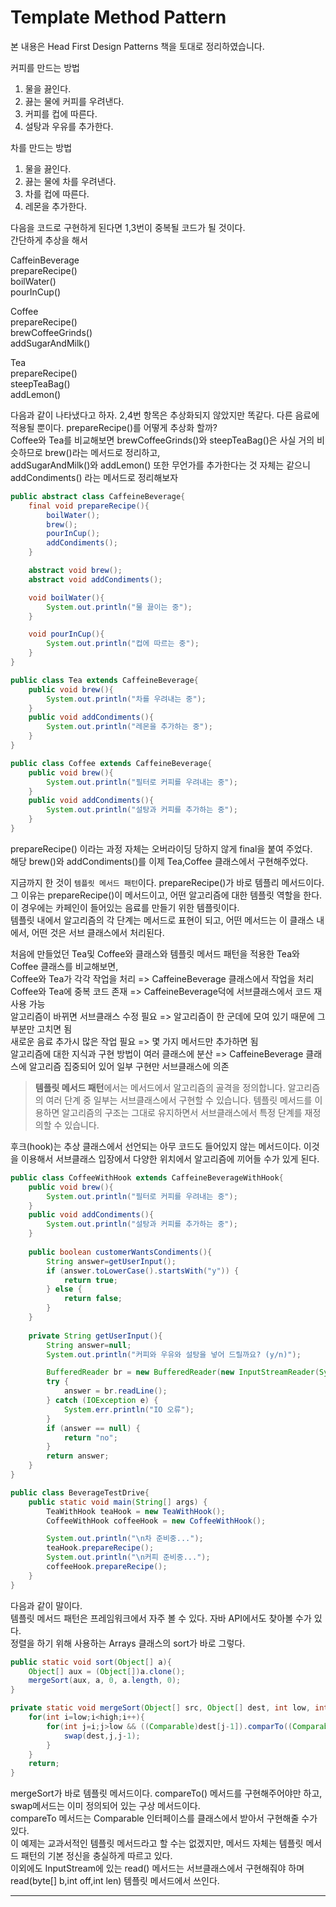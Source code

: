 # Template Method Pattern
본 내용은 Head First Design Patterns 책을 토대로 정리하였습니다.

커피를 만드는 방법  
1. 물을 끓인다.
2. 끓는 물에 커피를 우려낸다.
3. 커피를 컵에 따른다.
4. 설탕과 우유를 추가한다.

차를 만드는 방법
1. 물을 끓인다.
2. 끓는 물에 차를 우려낸다.
3. 차를 컵에 따른다.
4. 레몬을 추가한다.

다음을 코드로 구현하게 된다면 1,3번이 중복될 코드가 될 것이다.  
간단하게 추상을 해서  

CaffeinBeverage  
prepareRecipe()   
boilWater()  
pourInCup()  

Coffee  
prepareRecipe()  
brewCoffeeGrinds()  
addSugarAndMilk()  

Tea  
prepareRecipe()  
steepTeaBag()  
addLemon()  

다음과 같이 나타냈다고 하자. 2,4번 항목은 추상화되지 않았지만 똑같다. 다른 음료에 적용될 뿐이다. prepareRecipe()를 어떻게 추상화 할까?  
Coffee와 Tea를 비교해보면 brewCoffeeGrinds()와 steepTeaBag()은 사실 거의 비슷하므로 brew()라는 메서드로 정리하고,  
addSugarAndMilk()와 addLemon() 또한 무언가를 추가한다는 것 자체는 같으니 addCondiments() 라는 메서드로 정리해보자  

```java
public abstract class CaffeineBeverage{
    final void prepareRecipe(){
        boilWater();
        brew();
        pourInCup();
        addCondiments();
    }

    abstract void brew();
    abstract void addCondiments();

    void boilWater(){
        System.out.println("물 끓이는 중");
    }

    void pourInCup(){
        System.out.println("컵에 따르는 중");
    }
}

public class Tea extends CaffeineBeverage{
    public void brew(){
        System.out.println("차를 우려내는 중");
    }
    public void addCondiments(){
        System.out.println("레몬을 추가하는 중");
    }
}

public class Coffee extends CaffeineBeverage{
    public void brew(){
        System.out.println("필터로 커피를 우려내는 중");
    }
    public void addCondiments(){
        System.out.println("설탕과 커피를 추가하는 중");
    }
}
``` 
prepareRecipe() 이라는 과정 자체는 오버라이딩 당하지 않게 final을 붙여 주었다.  
해당 brew()와 addCondiments()를 이제 Tea,Coffee 클래스에서 구현해주었다.  

지금까지 한 것이 ``템플릿 메서드 패턴``이다. prepareRecipe()가 바로 템플리 메서드이다.  
그 이유는 prepareRecipe()이 메서드이고, 어떤 알고리즘에 대한 템플릿 역할을 한다. 이 경우에는 카페인이 들어있는 음료를 만들기 위한 템플릿이다.  
템플릿 내에서 알고리즘의 각 단계는 메서드로 표현이 되고, 어떤 메서드는 이 클래스 내에서, 어떤 것은 서브 클래스에서 처리된다.  

처음에 만들었던 Tea및 Coffee와 클래스와 템플릿 메서드 패턴을 적용한 Tea와 Coffee 클래스를 비교해보면,  
Coffee와 Tea가 각각 작업을 처리 => CaffeineBeverage 클래스에서 작업을 처리  
Coffee와 Tea에 중복 코드 존재 => CaffeineBeverage덕에 서브클래스에서 코드 재사용 가능  
알고리즘이 바뀌면 서브클래스 수정 필요 => 알고리즘이 한 군데에 모여 있기 때문에 그 부분만 고치면 됨  
새로운 음료 추가시 많은 작업 필요 => 몇 가지 메서드만 추가하면 됨  
알고리즘에 대한 지식과 구현 방법이 여러 클래스에 분산 => CaffeineBeverage 클래스에 알고리즘 집중되어 있어 일부 구현만 서브클래스에 의존  

>**템플릿 메서드 패턴**에서는 메서드에서 알고리즘의 골격을 정의합니다. 알고리즘의 여러 단계 중 일부는 서브클래스에서 구현할 수 있습니다.
>템플릿 메서드를 이용하면 알고리즘의 구조는 그대로 유지하면서 서브클래스에서 특정 단계를 재정의할 수 있습니다.

후크(hook)는 추상 클래스에서 선언되는 아무 코드도 들어있지 않는 메서드이다. 이것을 이용해서 서브클래스 입장에서 다양한 위치에서 알고리즘에 끼어들 수가 있게 된다.  
```java
public class CoffeeWithHook extends CaffeineBeverageWithHook{
    public void brew(){
        System.out.println("필터로 커피를 우려내는 중");
    }
    public void addCondiments(){
        System.out.println("설탕과 커피를 추가하는 중");
    }
    
    public boolean customerWantsCondiments(){
        String answer=getUserInput();
        if (answer.toLowerCase().startsWith("y")) {
            return true;
        } else {
            return false;
        }
    }
    
    private String getUserInput(){
        String answer=null;
        System.out.println("커피와 우유와 설탕을 넣어 드릴까요? (y/n)");

        BufferedReader br = new BufferedReader(new InputStreamReader(System.in));
        try {
            answer = br.readLine();
        } catch (IOException e) {
            System.err.println("IO 오류");
        }
        if (answer == null) {
            return "no";
        }
        return answer;
    }
}

public class BeverageTestDrive{
    public static void main(String[] args) {
        TeaWithHook teaHook = new TeaWithHook();
        CoffeeWithHook coffeeHook = new CoffeeWithHook();

        System.out.println("\n차 준비중...");
        teaHook.prepareRecipe();
        System.out.println("\n커피 준비중...");
        coffeeHook.prepareRecipe();
    }
}
```
다음과 같이 말이다.  
템플릿 메서드 패턴은 프레임워크에서 자주 볼 수 있다. 자바 API에서도 찾아볼 수가 있다.  
정렬을 하기 위해 사용하는 Arrays 클래스의 sort가 바로 그렇다.  
```java
public static void sort(Object[] a){
    Object[] aux = (Object[])a.clone();
    mergeSort(aux, a, 0, a.length, 0);
}

private static void mergeSort(Object[] src, Object[] dest, int low, int high, int off){
    for(int i=low;i<high;i++){
        for(int j=i;j>low && ((Comparable)dest[j-1]).comparTo((Comparable)dest[j])>0;j--){
            swap(dest,j,j-1);
        }
    }
    return;
}
```
mergeSort가 바로 템플릿 메서드이다. compareTo() 메서드를 구현해주어야만 하고, swap메서드는 이미 정의되어 있는 구상 메서드이다.  
compareTo 메서드는 Comparable 인터페이스를 클래스에서 받아서 구현해줄 수가 있다.  
이 예제는 교과서적인 템플릿 메서드라고 할 수는 없겠지만, 메서드 자체는 템플릿 메서드 패턴의 기본 정신을 충실하게 따르고 있다.  
이외에도 InputStream에 있는 read() 메서드는 서브클래스에서 구현해줘야 하며 read(byte[] b,int off,int len) 템플릿 메서드에서 쓰인다.  
***